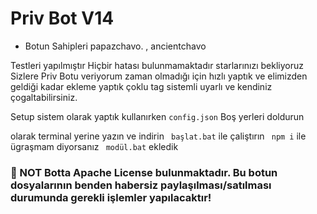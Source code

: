 # Priv Bot V14

- Botun Sahipleri papazchavo. , ancientchavo

Testleri yapılmıştır Hiçbir hatası bulunmamaktadır starlarınızı bekliyoruz Sizlere Priv Botu veriyorum zaman olmadığı için hızlı yaptık ve elimizden geldiği kadar ekleme yaptık çoklu tag sistemli uyarlı ve kendiniz çogaltabilirsiniz.

Setup sistem olarak yaptık kullanırken ```config.json``` Boş yerleri doldurun

olarak terminal yerine yazın ve indirin ``` başlat.bat```  ile çaliştırın ``` npm i```  ile ügraşmam diyorsanız ``` modül.bat```  ekledik

### 📢 NOT Botta Apache License bulunmaktadır. Bu botun dosyalarının benden habersiz paylaşılması/satılması durumunda gerekli işlemler yapılacaktır!

